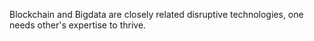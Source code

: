 Blockchain and Bigdata are closely related disruptive technologies, one needs other's expertise to thrive.
